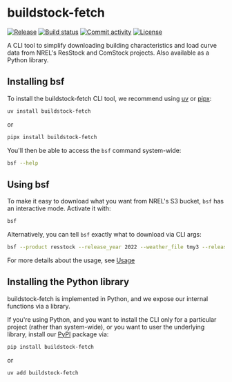 # buildstock-fetch

[![Release](https://img.shields.io/github/v/release/switchbox-data/buildstock-fetch)](https://img.shields.io/github/v/release/switchbox-data/buildstock-fetch)
[![Build status](https://img.shields.io/github/actions/workflow/status/switchbox-data/buildstock-fetch/main.yml?branch=main)](https://github.com/switchbox-data/buildstock-fetch/actions/workflows/main.yml?query=branch%3Amain)
[![Commit activity](https://img.shields.io/github/commit-activity/m/switchbox-data/buildstock-fetch)](https://img.shields.io/github/commit-activity/m/switchbox-data/buildstock-fetch)
[![License](https://img.shields.io/github/license/switchbox-data/buildstock-fetch)](https://img.shields.io/github/license/switchbox-data/buildstock-fetch)

A CLI tool to simplify downloading building characteristics and load curve data from NREL's ResStock and ComStock projects. Also available as a Python library.

## Installing bsf

To install the buildstock-fetch CLI tool, we recommend using [uv](https://docs.astral.sh/uv/getting-started/installation/) or [pipx](https://pipx.pypa.io/stable/installation/):

```bash
uv install buildstock-fetch
```
or

```bash
pipx install buildstock-fetch
```

You'll then be able to access the `bsf` command system-wide:

```bash
bsf --help
```

## Using bsf

To make it easy to download what you want from NREL's S3 bucket, `bsf` has an interactive mode. Activate it with:

```bash
bsf
```

Alternatively, you can tell `bsf` exactly what to download via CLI args:

```bash
bsf --product resstock --release_year 2022 --weather_file tmy3 --release_version 1 --states CA --file_type "hpxml metadata" --upgrade_id "0 1 2" --output_directory ./CA_data
```

For more details about the usage, see [Usage](https://switchbox-data.github.io/buildstock-fetch/usage/)


## Installing the Python library

buildstock-fetch is implemented in Python, and we expose our internal functions via a library.

If you're using Python, and you want to install the CLI only for a particular project (rather than system-wide), or you want to user the underlying library, install our [PyPI](https://pypi.org/project/buildstock-fetch/) package via:

```bash
pip install buildstock-fetch
```

or

```bash
uv add buildstock-fetch
```
